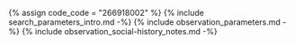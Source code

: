 {% assign code_code = "266918002" %}
{% include search_parameters_intro.md -%}
{% include observation_parameters.md -%}
{% include observation_social-history_notes.md -%}
